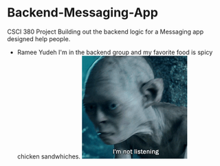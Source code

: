 # Backend-Messaging-App
CSCI 380 Project
Building out the backend logic for a Messaging app designed help people.


* Ramee Yudeh
I'm in the backend group and my favorite food is spicy chicken sandwhiches.
![](./_assets/gollum.gif)
